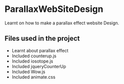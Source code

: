 # ParallaxWebSiteDesign
Learnt on how to make a parallax effect website Design.

## Files used in the project
* Learnt about parallax effect
* Included counterup.js
* Included iosotope.js
* Included jqueryCounterUp
* Included Wow.js
* Included animate.css

